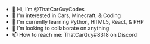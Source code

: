 - 👋 Hi, I’m @ThatCarGuyCodes
- 👀 I’m interested in Cars, Minecraft, & Coding
- 🌱 I’m currently learning Python, HTML5, React, & PHP
- 💞️ I’m looking to collaborate on anything
- 📫 How to reach me: ThatCarGuy#8318 on Discord

<!---
ThatCarGuyCodes/ThatCarGuyCodes is a ✨ special ✨ repository because its `README.md` (this file) appears on your GitHub profile.
You can click the Preview link to take a look at your changes.
--->
